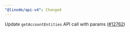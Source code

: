```yaml
---
"@linode/api-v4": Changed
---
```


Update `getAccountEntities` API call with params ([#12762](https://github.com/linode/manager/pull/12762))
